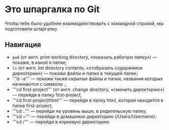 # Это шпаргалка по Git

Чтобы тебе было удобнее взаимодействовать с командной строкой, мы подготовили шпаргалку.

## Навигация

* ```pwd``` (от англ. print working directory, «показать рабочую папку») — покажи, в какой я папке;
* ```ls``` (от англ. list directory contents, «отобразить содержимое директории») — покажи файлы и папки в текущей папке;
* '''ls -a''' — покажи также скрытые файлы и папки, названия которых начинаются с символа .;
* '''cd first-project''' (от англ. change directory, «сменить директорию») — перейди в папку first-project;
* '''cd first-project/html''' — перейди в папку html, которая находится в папке first-project;
* '''cd ..''' — перейди на уровень выше, в родительскую папку;
* '''cd ~''' — перейди в домашнюю директорию (/Users/Username);
* '''cd /''' — перейди в корневую директорию.
